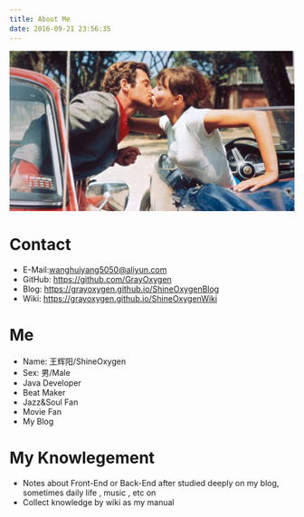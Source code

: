 ```yaml
---
title: About Me
date: 2016-09-21 23:56:35
---
```


![](index/Pierrot-Le-Fou.jpg)

# Contact

- E-Mail:wanghuiyang5050@aliyun.com
- GitHub: https://github.com/GrayOxygen
- Blog: https://grayoxygen.github.io/ShineOxygenBlog
- Wiki: https://grayoxygen.github.io/ShineOxygenWiki

# Me
- Name: 王辉阳/ShineOxygen
- Sex: 男/Male
- Java Developer
- Beat Maker
- Jazz&Soul Fan
- Movie Fan
- My Blog

# My Knowlegement
- Notes about Front-End or Back-End after studied deeply on my blog, sometimes daily life , music , etc on
- Collect knowledge by wiki as my manual 